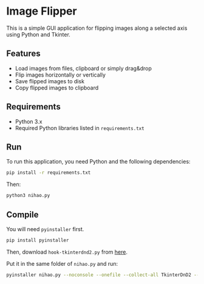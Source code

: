 # Image Flipper

This is a simple GUI application for flipping images along a selected axis using Python and Tkinter.

## Features

- Load images from files, clipboard or simply drag&drop
- Flip images horizontally or vertically
- Save flipped images to disk
- Copy flipped images to clipboard

## Requirements

- Python 3.x
- Required Python libraries listed in `requirements.txt`

## Run

To run this application, you need Python and the following dependencies:

```bash
pip install -r requirements.txt
```

Then:

```bash
python3 nihao.py
```

## Compile

You will need `pyinstaller` first.

```bash
pip install pyinstaller
```

Then, download `hook-tkinterdnd2.py` from [here](https://github.com/pmgagne/tkinterdnd2/blob/master/hook-tkinterdnd2.py).

Put it in the same folder of `nihao.py` and run:

```bash
pyinstaller nihao.py --noconsole --onefile --collect-all TkinterDnD2 --icon=logo.ico --additional-hooks-dir=.
```